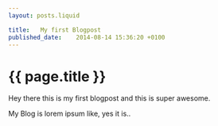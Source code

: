 ```yaml
---
layout: posts.liquid

title:   My first Blogpost
published_date:    2014-08-14 15:36:20 +0100
---
```

# {{ page.title }}

Hey there this is my first blogpost and this is super awesome.

My Blog is lorem ipsum like, yes it is..
